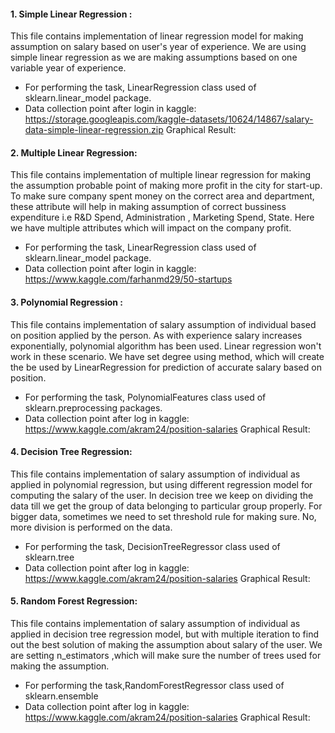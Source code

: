 #### 1. Simple Linear Regression : 
This file contains implementation of linear regression model for making assumption on salary based on user's year of experience. We are using simple linear regression as we are making assumptions based on one variable year of experience.

- For performing the task, LinearRegression class used of sklearn.linear_model package.
- Data collection point after login in kaggle: https://storage.googleapis.com/kaggle-datasets/10624/14867/salary-data-simple-linear-regression.zip
Graphical Result:
 
#### 2. Multiple Linear Regression: 
This file contains implementation of multiple linear regression for making the assumption probable point of making more profit in the city for start-up. To make sure company spent money on the correct area and department, these attribute will help in making assumption of correct bussiness expenditure i.e R&D Spend, Administration	, Marketing Spend, State. Here we have multiple attributes which will impact on the company profit.
- For performing the task, LinearRegression class used of sklearn.linear_model package.
- Data collection point after login in kaggle: https://www.kaggle.com/farhanmd29/50-startups

#### 3. Polynomial Regression : 
This file contains implementation of salary assumption of individual based on position applied by the person. As with experience salary increases exponentially, polynomial algorithm has been used. Linear regression won't work in these scenario. We have set degree using method, which will create the be used by LinearRegression for prediction of accurate salary based on position.
- For performing the task, PolynomialFeatures class used of sklearn.preprocessing packages.
- Data collection point after log in  kaggle: https://www.kaggle.com/akram24/position-salaries
Graphical Result:

#### 4. Decision Tree Regression: 
This file contains implementation of salary assumption of individual as applied in polynomial regression, but using different regression model for computing the salary of the user. In decision tree we keep on dividing the data till we get the group of data belonging to particular group properly. For bigger data, sometimes we need to set threshold rule for making sure. No, more division is performed on the data.
- For performing the task, DecisionTreeRegressor class used of sklearn.tree
- Data collection point after log in  kaggle: https://www.kaggle.com/akram24/position-salaries
Graphical Result:

#### 5. Random Forest Regression:
This file contains implementation of salary assumption of individual as applied in decision tree regression model, but with multiple iteration to find out the best solution of making the assumption about salary of the user. We are setting n_estimators ,which will make sure the number of trees used for making the assumption.
- For performing the task,RandomForestRegressor class used of sklearn.ensemble
- Data collection point after log in  kaggle: https://www.kaggle.com/akram24/position-salaries
Graphical Result:
